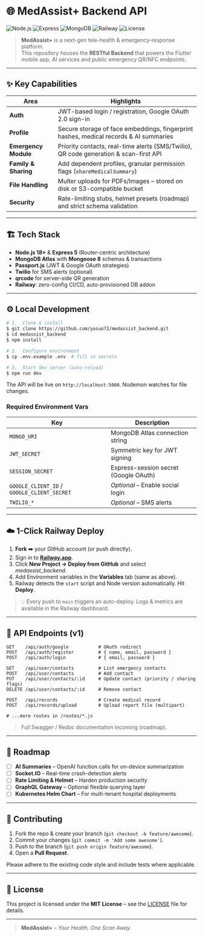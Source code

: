 # 🌐 MedAssist+ Backend API

![Node.js](https://img.shields.io/badge/Node.js-%3E%3D18-green?logo=node.js)
![Express](https://img.shields.io/badge/Express-5.x-lightgrey?logo=express)
![MongoDB](https://img.shields.io/badge/MongoDB-Atlas-green?logo=mongodb)
![Railway](https://img.shields.io/badge/Deploy-Railway-purple?logo=railway)
![License](https://img.shields.io/badge/License-MIT-blue)

> **MedAssist+** is a next-gen tele-health & emergency-response platform.  
> This repository houses the **RESTful Backend** that powers the Flutter mobile app, AI services and public emergency QR/NFC endpoints.

---

## ✨ Key Capabilities

| Area | Highlights |
| --- | --- |
| **Auth** | JWT-based login / registration, Google OAuth 2.0 sign-in |
| **Profile** | Secure storage of face embeddings, fingerprint hashes, medical records & AI summaries |
| **Emergency Module** | Priority contacts, real-time alerts (SMS/Twilio), QR code generation & scan-first API |
| **Family & Sharing** | Add dependent profiles, granular permission flags (`shareMedicalSummary`) |
| **File Handling** | Multer uploads for PDFs/Images – stored on disk or S3-compatible bucket |
| **Security** | Rate-limiting stubs, helmet presets (roadmap) and strict schema validation |

---

## 🏗️ Tech Stack

- **Node.js 18+** & **Express 5** (Router-centric architecture)
- **MongoDB Atlas** with **Mongoose 8** schemas & transactions
- **Passport.js** (JWT & Google OAuth strategies)
- **Twilio** for SMS alerts (optional)
- **qrcode** for server-side QR generation
- **Railway**: zero-config CI/CD, auto-provisioned DB addon

---

## ⚙️ Local Development

```bash
# 1.  Clone & install
$ git clone https://github.com/yasuo72/medassist_backend.git
$ cd medassist_backend
$ npm install

# 2.  Configure environment
$ cp .env.example .env  # fill in secrets

# 3.  Start dev server (auto-reload)
$ npm run dev
```

The API will be live on `http://localhost:5000`.  Nodemon watches for file changes.

### Required Environment Vars

| Key | Description |
| --- | --- |
| `MONGO_URI` | MongoDB Atlas connection string |
| `JWT_SECRET` | Symmetric key for JWT signing |
| `SESSION_SECRET` | Express-session secret (Google OAuth) |
| `GOOGLE_CLIENT_ID` / `GOOGLE_CLIENT_SECRET` | *Optional* – Enable social login |
| `TWILIO_*` | *Optional* – SMS alerts |

---

## ☁️ 1-Click Railway Deploy

1. **Fork** ➡️ your GitHub account (or push directly).
2. Sign in to **[Railway.app](https://railway.app/)**.
3. Click **New Project → Deploy from GitHub** and select *medassist_backend*.
4. Add Environment variables in the **Variables** tab (same as above).
5. Railway detects the `start` script and Node version automatically.  Hit **Deploy**.

> 💡 Every push to `main` triggers an auto-deploy. Logs & metrics are available in the Railway dashboard.

---

## 🧩 API Endpoints (v1)

```
GET    /api/auth/google           # OAuth redirect
POST   /api/auth/register         # { name, email, password }
POST   /api/auth/login            # { email, password }

GET    /api/user/contacts         # List emergency contacts
POST   /api/user/contacts         # Add contact
PUT    /api/user/contacts/:id     # Update contact (priority / sharing flags)
DELETE /api/user/contacts/:id     # Remove contact

POST   /api/records               # Create medical record
POST   /api/records/upload        # Upload report file (multipart)

# ...more routes in /routes/*.js
```

> Full Swagger / Redoc documentation incoming (roadmap).

---

## 🚀 Roadmap

- [ ] **AI Summaries** – OpenAI function calls for on-device summarization
- [ ] **Socket.IO** – Real-time crash-detection alerts
- [ ] **Rate Limiting & Helmet** – Harden production security
- [ ] **GraphQL Gateway** – Optional flexible querying layer
- [ ] **Kubernetes Helm Chart** – For multi-tenant hospital deployments

---

## 🤝 Contributing

1.  Fork the repo & create your branch (`git checkout -b feature/awesome`).
2.  Commit your changes (`git commit -m 'Add some awesome'`).
3.  Push to the branch (`git push origin feature/awesome`).
4.  Open a **Pull Request**.

Please adhere to the existing code style and include tests where applicable.

---

## 📝 License

This project is licensed under the **MIT License** – see the [LICENSE](LICENSE) file for details.

---

> **MedAssist+** – *Your Health, One Scan Away.*
